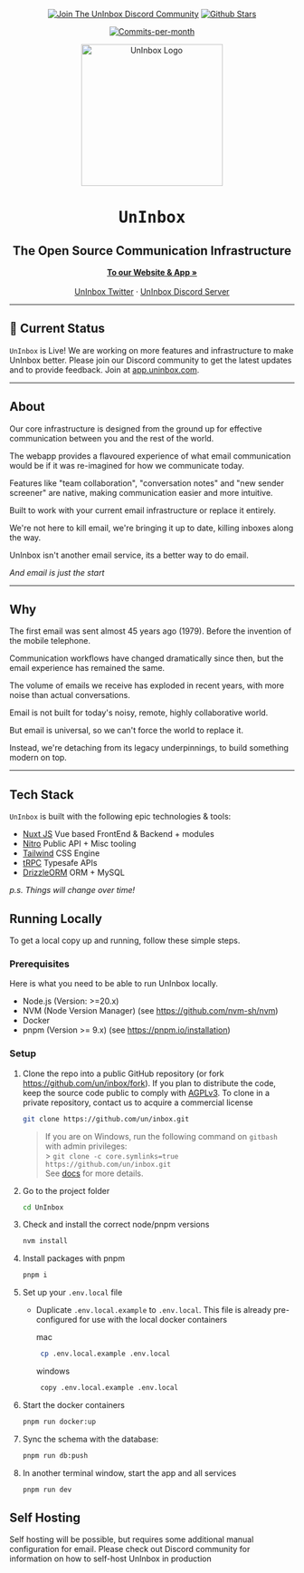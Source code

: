<p align="center">
   <a href="https://discord.gg/QMV9p9sgza"><img src="https://img.shields.io/badge/Discord-uninbox.com-informational?logo=discord&style=for-the-badge" alt="Join The UnInbox Discord Community"></a> 
   <a href="https://github.com/un/inbox/stargazers"><img src="https://img.shields.io/github/stars/un/inbox?logo=github&style=for-the-badge&color=yellow" alt="Github Stars"></a>
</p>
<p align="center">
   <a href="https://github.com/un/inbox/pulse"><img src="https://img.shields.io/github/commit-activity/m/un/inbox?style=for-the-badge&color=green" alt="Commits-per-month"></a>
</p>
<p align="center" style="margin-top: 12px">
  <a href="https://uninbox.com">
   <img width="250px" src="https://avatars.githubusercontent.com/u/135225712?s=400&u=72ad315d63b0326e5bb34377c3f59389373edc9a&v=4" alt="UnInbox Logo">
  </a>

  <h1 align="center"><tt>UnInbox</tt></h1>
  <h2 align="center">The Open Source Communication Infrastructure</h2>

<p align="center">
    <a href="https://UnInbox.com"><strong>To our Website & App »</strong></a>
    <br />
    <br />
    <a href="https://twitter.com/UnInbox">UnInbox Twitter</a>
    ·
    <a href="https://discord.gg/QMV9p9sgza">UnInbox Discord Server</a>
  </p>
</p>

---

## :construction: Current Status

`UnInbox` is Live! We are working on more features and infrastructure to make UnInbox better. Please join our Discord community to get the latest updates and to provide feedback. Join at [app.uninbox.com](https://app.uninbox.com).

---

## About

Our core infrastructure is designed from the ground up for effective communication between you and the rest of the world.

The webapp provides a flavoured experience of what email communication would be if it was re-imagined for how we communicate today.

Features like "team collaboration", "conversation notes" and "new sender screener" are native, making communication easier and more intuitive.

Built to work with your current email infrastructure or replace it entirely.

We're not here to kill email, we're bringing it up to date, killing inboxes along the way.

UnInbox isn't another email service, its a better way to do email.

_And email is just the start_

---

## Why

The first email was sent almost 45 years ago (1979). Before the invention of the mobile telephone.

Communication workflows have changed dramatically since then, but the email experience has remained the same.

The volume of emails we receive has exploded in recent years, with more noise than actual conversations.

Email is not built for today's noisy, remote, highly collaborative world.

But email is universal, so we can't force the world to replace it.

Instead, we're detaching from its legacy underpinnings, to build something modern on top.

---

## Tech Stack

`UnInbox` is built with the following epic technologies & tools:

- [Nuxt JS](https://nuxt.com) Vue based FrontEnd & Backend + modules
- [Nitro](https://nitro.unjs.io/) Public API + Misc tooling
- [Tailwind](https://tailwindcss.com/) CSS Engine
- [tRPC](https://trpc.io/) Typesafe APIs
- [DrizzleORM](https://orm.drizzle.team/) ORM + MySQL

_p.s. Things will change over time!_

## Running Locally

To get a local copy up and running, follow these simple steps.

### Prerequisites

Here is what you need to be able to run UnInbox locally.

- Node.js (Version: >=20.x)
- NVM (Node Version Manager) (see https://github.com/nvm-sh/nvm)
- Docker
- pnpm (Version >= 9.x) (see https://pnpm.io/installation)

### Setup

1. Clone the repo into a public GitHub repository (or fork https://github.com/un/inbox/fork). If you plan to distribute the code, keep the source code public to comply with [AGPLv3](https://github.com/un/inbox/blob/main/LICENSE). To clone in a private repository, contact us to acquire a commercial license

   ```sh
   git clone https://github.com/un/inbox.git
   ```

   > If you are on Windows, run the following command on `gitbash` with admin privileges: <br> > `git clone -c core.symlinks=true https://github.com/un/inbox.git` <br>
   > See [docs](https://cal.com/docs/how-to-guides/how-to-troubleshoot-symbolic-link-issues-on-windows#enable-symbolic-links) for more details.

2. Go to the project folder

   ```sh
   cd UnInbox
   ```

3. Check and install the correct node/pnpm versions

   ```sh
   nvm install
   ```

4. Install packages with pnpm

   ```sh
   pnpm i
   ```

5. Set up your `.env.local` file

   - Duplicate `.env.local.example` to `.env.local`. This file is already pre-configured for use with the local docker containers

     mac

     ```sh
      cp .env.local.example .env.local
     ```

     windows

     ```sh
      copy .env.local.example .env.local
     ```

6. Start the docker containers

   ```sh
   pnpm run docker:up
   ```

7. Sync the schema with the database:

   ```sh
   pnpm run db:push
   ```

8. In another terminal window, start the app and all services

   ```sh
   pnpm run dev
   ```

## Self Hosting

Self hosting will be possible, but requires some additional manual configuration for email. Please check out Discord community for information on how to self-host UnInbox in production
